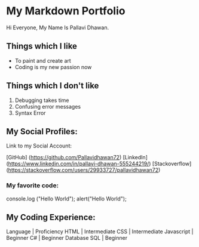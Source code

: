 
# My Markdown Portfolio
Hi Everyone, My Name Is Pallavi Dhawan.

## Things which I like
- To paint and create art 
- Coding is my new passion now


## Things which I don't like

1. Debugging takes time
2. Confusing error messages
3. Syntax Error


## My Social Profiles:

Link to my Social Account:

[GitHub] (https://github.com/Pallavidhawan72)
[LinkedIn] (https://www.linkedin.com/in/pallavi-dhawan-555244219/)
[Stackoverflow] (https://stackoverflow.com/users/29933727/pallavidhawan72)


### My favorite code:
<!-- JAVASCRIPT -->
console.log ("Hello World");
alert("Hello World");

## My Coding Experience:

Language | Proficiency
HTML | Intermediate
CSS | Intermediate
Javascript | Beginner
C# | Beginner
Database SQL | Beginner


